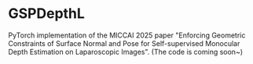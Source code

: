 # GSPDepthL

PyTorch implementation of the MICCAI 2025 paper "Enforcing Geometric Constraints of Surface Normal and Pose for Self-supervised Monocular Depth Estimation on Laparoscopic Images". (The code is coming soon~)
